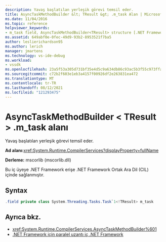 ```yaml
---
description: Yavaş başlatılan yerleşik görevi temsil eder.
title: AsyncTaskMethodBuilder &lt; TResult &gt; .m_task Alan | Microsoft Docs
ms.date: 11/04/2016
ms.topic: reference
helpviewer_keywords:
- m_task field, AsyncTaskMethodBuilder<TResult> structure [.NET Framework debug engines]
ms.assetid: 649abf0e-0fec-49d9-93b2-8953521f7ba5
author: leslierichardson95
ms.author: lerich
manager: jmartens
ms.technology: vs-ide-debug
ms.workload:
- vssdk
ms.openlocfilehash: 23a5f53a305d731bf35e4d5c9a634db86c93ac5b3f55c973ffa9808ffcfbc3a7
ms.sourcegitcommit: c72b2f603e1eb3a4157f00926df2e263831ea472
ms.translationtype: MT
ms.contentlocale: tr-TR
ms.lasthandoff: 08/12/2021
ms.locfileid: "121293475"
---
```

# <a name="asynctaskmethodbuilderlttresultgtm_task-field"></a>AsyncTaskMethodBuilder &lt; TResult &gt; .m_task alanı
Yavaş başlatılan yerleşik görevi temsil eder.

 **Ad alanı:**<xref:System.Runtime.CompilerServices?displayProperty=fullName>

 **Derleme:** mscorlib (mscorlib.dll)

 Bu iç üyeye .NET Framework erişe .NET Framework Ortak Ara Dil (CIL) içinde sağlanmıştır.

## <a name="syntax"></a>Syntax

```csharp
.field private class System.Threading.Tasks.Task`1<!TResult> m_task
```

## <a name="see-also"></a>Ayrıca bkz.
- <xref:System.Runtime.CompilerServices.AsyncTaskMethodBuilder%601>
- [.NET Framework için paralel uzantı iç .NET Framework](../../extensibility/debugger/parallel-extension-internals-for-the-dotnet-framework.md)
